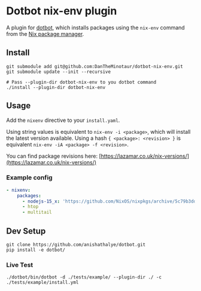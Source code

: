 # Dotbot nix-env plugin
A plugin for [dotbot](https://github.com/anishathalye/dotbot), which installs packages using the `nix-env` command from the [Nix package manager](https://nixos.org/). 

## Install
```shell
git submodule add git@github.com:DanTheMinotaur/dotbot-nix-env.git
git submodule update --init --recursive

# Pass --plugin-dir dotbot-nix-env to you dotbot command
./install --plugin-dir dotbot-nix-env
```

## Usage

Add the `nixenv` directive to your `install.yaml`. 

Using string values is equivalent to `nix-env -i <package>`, which will install the latest version available. 
Using a hash `{ <package>: <revision> }` is equivalent `nix-env -iA <package> -f <revision>`.

You can find package revisions here: [https://lazamar.co.uk/nix-versions/](https://lazamar.co.uk/nix-versions/)

### Example config
```yaml
- nixenv:
    packages:
      - nodejs-15_x: 'https://github.com/NixOS/nixpkgs/archive/5c79b3dda06744a55869cae2cba6873fbbd64394.tar.gz'
      - htop
      - multitail
```

## Dev Setup

```shell
git clone https://github.com/anishathalye/dotbot.git
pip install -e dotbot/
```

### Live Test
```shell
./dotbot/bin/dotbot -d ./tests/example/ --plugin-dir ./ -c ./tests/example/install.yml
```